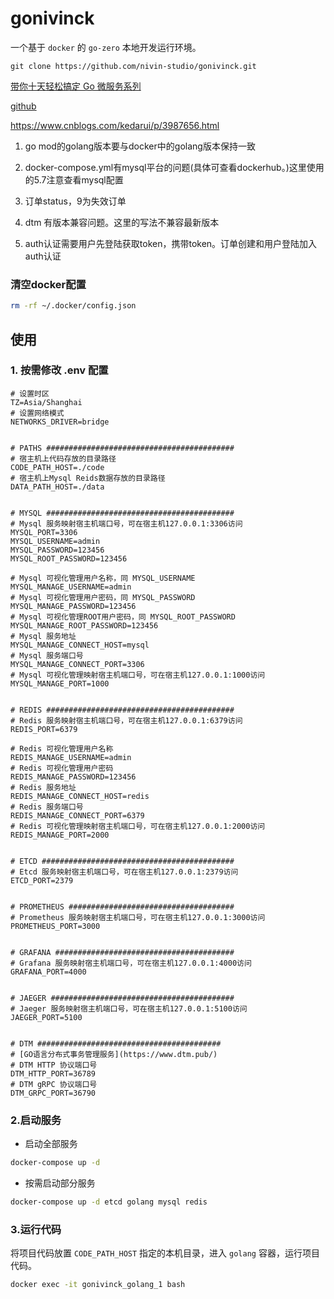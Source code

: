 # gonivinck
一个基于 `docker` 的 `go-zero` 本地开发运行环境。
```shell
git clone https://github.com/nivin-studio/gonivinck.git
```
[带你十天轻松搞定 Go 微服务系列](https://zhuanlan.zhihu.com/p/468526364)

[github](https://github.com/nivin-studio/go-zero-mall)

https://www.cnblogs.com/kedarui/p/3987656.html

1. go mod的golang版本要与docker中的golang版本保持一致

2. docker-compose.yml有mysql平台的问题(具体可查看dockerhub。)这里使用的5.7注意查看mysql配置

3. 订单status，9为失效订单
4. dtm 有版本兼容问题。这里的写法不兼容最新版本
5. auth认证需要用户先登陆获取token，携带token。订单创建和用户登陆加入auth认证
### 清空docker配置
```sh
rm -rf ~/.docker/config.json 
```
## 使用
### 1. 按需修改 .env 配置
~~~env
# 设置时区
TZ=Asia/Shanghai
# 设置网络模式
NETWORKS_DRIVER=bridge


# PATHS ##########################################
# 宿主机上代码存放的目录路径
CODE_PATH_HOST=./code
# 宿主机上Mysql Reids数据存放的目录路径
DATA_PATH_HOST=./data


# MYSQL ##########################################
# Mysql 服务映射宿主机端口号，可在宿主机127.0.0.1:3306访问
MYSQL_PORT=3306
MYSQL_USERNAME=admin
MYSQL_PASSWORD=123456
MYSQL_ROOT_PASSWORD=123456

# Mysql 可视化管理用户名称，同 MYSQL_USERNAME
MYSQL_MANAGE_USERNAME=admin
# Mysql 可视化管理用户密码，同 MYSQL_PASSWORD
MYSQL_MANAGE_PASSWORD=123456
# Mysql 可视化管理ROOT用户密码，同 MYSQL_ROOT_PASSWORD
MYSQL_MANAGE_ROOT_PASSWORD=123456
# Mysql 服务地址
MYSQL_MANAGE_CONNECT_HOST=mysql
# Mysql 服务端口号
MYSQL_MANAGE_CONNECT_PORT=3306
# Mysql 可视化管理映射宿主机端口号，可在宿主机127.0.0.1:1000访问
MYSQL_MANAGE_PORT=1000


# REDIS ##########################################
# Redis 服务映射宿主机端口号，可在宿主机127.0.0.1:6379访问
REDIS_PORT=6379

# Redis 可视化管理用户名称
REDIS_MANAGE_USERNAME=admin
# Redis 可视化管理用户密码
REDIS_MANAGE_PASSWORD=123456
# Redis 服务地址
REDIS_MANAGE_CONNECT_HOST=redis
# Redis 服务端口号
REDIS_MANAGE_CONNECT_PORT=6379
# Redis 可视化管理映射宿主机端口号，可在宿主机127.0.0.1:2000访问
REDIS_MANAGE_PORT=2000


# ETCD ###########################################
# Etcd 服务映射宿主机端口号，可在宿主机127.0.0.1:2379访问
ETCD_PORT=2379


# PROMETHEUS #####################################
# Prometheus 服务映射宿主机端口号，可在宿主机127.0.0.1:3000访问
PROMETHEUS_PORT=3000


# GRAFANA ########################################
# Grafana 服务映射宿主机端口号，可在宿主机127.0.0.1:4000访问
GRAFANA_PORT=4000


# JAEGER #########################################
# Jaeger 服务映射宿主机端口号，可在宿主机127.0.0.1:5100访问
JAEGER_PORT=5100


# DTM #########################################
# [GO语言分布式事务管理服务](https://www.dtm.pub/)
# DTM HTTP 协议端口号
DTM_HTTP_PORT=36789
# DTM gRPC 协议端口号
DTM_GRPC_PORT=36790
~~~

### 2.启动服务
- 启动全部服务
```bash
docker-compose up -d
```
- 按需启动部分服务
```bash
docker-compose up -d etcd golang mysql redis
```

### 3.运行代码
将项目代码放置 `CODE_PATH_HOST` 指定的本机目录，进入 `golang` 容器，运行项目代码。
~~~bash
docker exec -it gonivinck_golang_1 bash
~~~


